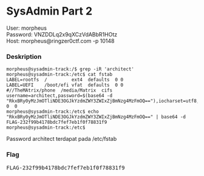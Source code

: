 <h1>SysAdmin Part 2</h1>

<p>User: morpheus<br>
Password: VNZDDLq2x9qXCzVdABbR1HOtz<br>
Host: morpheus@ringzer0ctf.com -p 10148</p>

<h3>Deskription</h3>

```console
morpheus@sysadmin-track:/$ grep -iR 'architect'
morpheus@sysadmin-track:/etc$ cat fstab 
LABEL=rootfs  /         ext4  defaults  0 0
LABEL=UEFI    /boot/efi vfat  defaults  0 0
#//TheMAtrix/phone  /media/Matrix  cifs  username=architect,password=$(base64 -d "RkxBRy0yMzJmOTliNDE3OGJkYzdmZWY3ZWIxZjBmNzg4MzFmOQ=="),iocharset=utf8,sec=ntlm  0  0
morpheus@sysadmin-track:/etc$ echo "RkxBRy0yMzJmOTliNDE3OGJkYzdmZWY3ZWIxZjBmNzg4MzFmOQ==" | base64 -d
FLAG-232f99b4178bdc7fef7eb1f0f78831f9
morpheus@sysadmin-track:/etc$
```
<p>Password architect terdapat pada /etc/fstab</p>
<h3>Flag</h3>
<pre>FLAG-232f99b4178bdc7fef7eb1f0f78831f9</pre>
